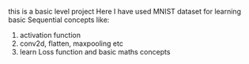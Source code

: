 this is a basic level project 
Here I have used MNIST dataset for learning basic Sequential concepts like:
1. activation function
2. conv2d, flatten, maxpooling etc
3. learn Loss function and basic maths concepts
